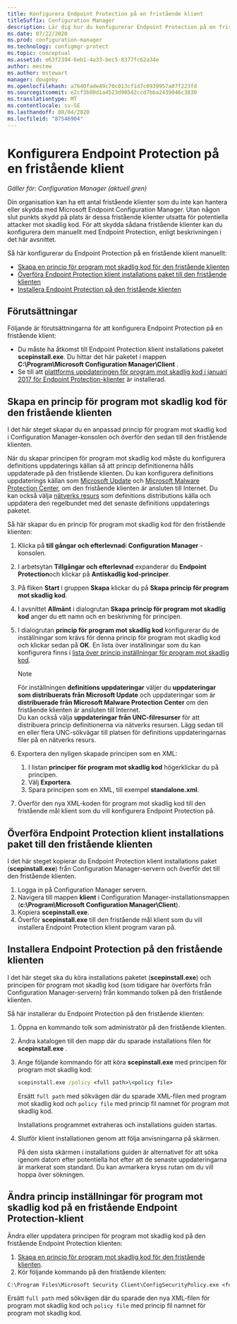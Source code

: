 ```yaml
---
title: Konfigurera Endpoint Protection på en fristående klient
titleSuffix: Configuration Manager
description: Lär dig hur du konfigurerar Endpoint Protection på en fristående klient.
ms.date: 07/22/2020
ms.prod: configuration-manager
ms.technology: configmgr-protect
ms.topic: conceptual
ms.assetid: e63f2394-6eb1-4a33-bec5-8377fc62a34e
author: mestew
ms.author: mstewart
manager: dougeby
ms.openlocfilehash: a7640fade49c70c013cf1d7c0939957a07f223fd
ms.sourcegitcommit: e2cf3b80d1a4523d98542ccd7bba2439046c3830
ms.translationtype: MT
ms.contentlocale: sv-SE
ms.lasthandoff: 08/04/2020
ms.locfileid: "87546904"
---
```

# <a name="configure-endpoint-protection-on-a-standalone-client"></a>Konfigurera Endpoint Protection på en fristående klient

*Gäller för: Configuration Manager (aktuell gren)*

Din organisation kan ha ett antal fristående klienter som du inte kan hantera eller skydda med Microsoft Endpoint Configuration Manager. Utan någon slut punkts skydd på plats är dessa fristående klienter utsatta för potentiella attacker mot skadlig kod. För att skydda sådana fristående klienter kan du konfigurera dem manuellt med Endpoint Protection, enligt beskrivningen i det här avsnittet.

Så här konfigurerar du Endpoint Protection på en fristående klient manuellt:

- [Skapa en princip för program mot skadlig kod för den fristående klienten](#create-an-antimalware-policy-for-the-standalone-client)
- [Överföra Endpoint Protection klient installations paket till den fristående klienten](#transfer-endpoint-protection-client-installation-package-to-the-standalone-client)
- [Installera Endpoint Protection på den fristående klienten](#install-endpoint-protection-on-the-standalone-client)

## <a name="prerequisites"></a>Förutsättningar

Följande är förutsättningarna för att konfigurera Endpoint Protection på en fristående klient:

- Du måste ha åtkomst till Endpoint Protection klient installations paketet **scepinstall.exe**. Du hittar det här paketet i mappen **C:\Program\Microsoft Configuration Manager\Client** . 
- Se till att [plattforms uppdateringen för program mot skadlig kod i januari 2017 för Endpoint Protection-klienter](https://support.microsoft.com/help/3209361/january-2017-anti-malware-platform-update-for-endpoint-protection-clie) är installerad. 

## <a name="create-an-antimalware-policy-for-the-standalone-client"></a>Skapa en princip för program mot skadlig kod för den fristående klienten

I det här steget skapar du en anpassad princip för program mot skadlig kod i Configuration Manager-konsolen och överför den sedan till den fristående klienten.

När du skapar principen för program mot skadlig kod måste du konfigurera definitions uppdaterings källan så att princip definitionerna hålls uppdaterade på den fristående klienten. Du kan konfigurera definitions uppdaterings källan som [Microsoft Update](endpoint-definitions-microsoft-updates.md) och [Microsoft Malware Protection Center](endpoint-definitions-protection-center.md), om den fristående klienten är ansluten till Internet. Du kan också välja [nätverks resurs](endpoint-definitions-network.md) som definitions distributions källa och uppdatera den regelbundet med det senaste definitions uppdaterings paketet. 

Så här skapar du en princip för program mot skadlig kod för den fristående klienten:

1. Klicka på **till gångar och efterlevnad**i **Configuration Manager** -konsolen.
2. I arbetsytan **Tillgångar och efterlevnad** expanderar du **Endpoint Protection**och klickar på **Antiskadlig kod-principer**.
3. På fliken **Start** i gruppen **Skapa** klickar du på **Skapa princip för program mot skadlig kod**.
4. I avsnittet **Allmänt** i dialogrutan **Skapa princip för program mot skadlig kod** anger du ett namn och en beskrivning för principen.
5. I dialogrutan **princip för program mot skadlig kod** konfigurerar du de inställningar som krävs för denna princip för program mot skadlig kod och klickar sedan på **OK**. En lista över inställningar som du kan konfigurera finns i [lista över princip inställningar för program mot skadlig kod](endpoint-antimalware-policies.md#list-of-antimalware-policy-settings).
    > [!NOTE]
    > För inställningen **definitions uppdateringar** väljer du **uppdateringar som distribuerats från Microsoft Update** och uppdateringar som är **distribuerade från Microsoft Malware Protection Center** om den fristående klienten är ansluten till Internet.  
    > Du kan också välja **uppdateringar från UNC-filresurser** för att distribuera princip definitionerna via nätverks resursen. Lägg sedan till en eller flera UNC-sökvägar till platsen för definitions uppdateringarnas filer på en nätverks resurs.

6. Exportera den nyligen skapade principen som en XML:
    1. I listan **principer för program mot skadlig kod** högerklickar du på principen.
    1. Välj **Exportera**.
    1. Spara principen som en XML, till exempel **standalone.xml**.
7. Överför den nya XML-koden för program mot skadlig kod till den fristående mål klient som du vill konfigurera Endpoint Protection på.

## <a name="transfer-endpoint-protection-client-installation-package-to-the-standalone-client"></a>Överföra Endpoint Protection klient installations paket till den fristående klienten

I det här steget kopierar du Endpoint Protection klient installations paket (**scepinstall.exe**) från Configuration Manager-servern och överför det till den fristående klienten.

1. Logga in på Configuration Manager servern.
2. Navigera till mappen **klient** i Configuration Manager-installationsmappen (**c:\Program\Microsoft Configuration Manager\Client**).
3. Kopiera **scepinstall.exe**.
4. Överför **scepinstall.exe** till den fristående mål klient som du vill installera Endpoint Protection klient program varan på.

## <a name="install-endpoint-protection-on-the-standalone-client"></a>Installera Endpoint Protection på den fristående klienten
I det här steget ska du köra installations paketet (**scepinstall.exe**) och principen för program mot skadlig kod (som tidigare har överförts från Configuration Manager-servern) från kommando tolken på den fristående klienten.

Så här installerar du Endpoint Protection på den fristående klienten:

1. Öppna en kommando tolk som administratör på den fristående klienten.
2. Ändra katalogen till den mapp där du sparade installations filen för **scepinstall.exe** .
3. Ange följande kommando för att köra **scepinstall.exe** med principen för program mot skadlig kod:

    ```cmd
    scepinstall.exe /policy <full path>\<policy file>
    ```

    Ersätt `full path` med sökvägen där du sparade XML-filen med program mot skadlig kod och `policy file` med princip fil namnet för program mot skadlig kod.
 
    Installations programmet extraheras och installations guiden startas.

4. Slutför klient installationen genom att följa anvisningarna på skärmen.

    På den sista skärmen i installations guiden är alternativet för att söka igenom datorn efter potentiella hot efter att de senaste uppdateringarna är markerat som standard. Du kan avmarkera kryss rutan om du vill hoppa över sökningen.

## <a name="change-antimalware-policy-settings-on-a-standalone-endpoint-protection-client"></a>Ändra princip inställningar för program mot skadlig kod på en fristående Endpoint Protection-klient

Ändra eller uppdatera principen för program mot skadlig kod på den fristående Endpoint Protection klienten: 

1. [Skapa en princip för program mot skadlig kod för den fristående klienten](#create-an-antimalware-policy-for-the-standalone-client).
2. Kör följande kommando på den fristående klienten:

```cmd
C:\Program Files\Microsoft Security Client\ConfigSecurityPolicy.exe <full path>\<policy file>
```

Ersätt `full path` med sökvägen där du sparade den nya XML-filen för program mot skadlig kod och `policy file` med princip fil namnet för program mot skadlig kod.
